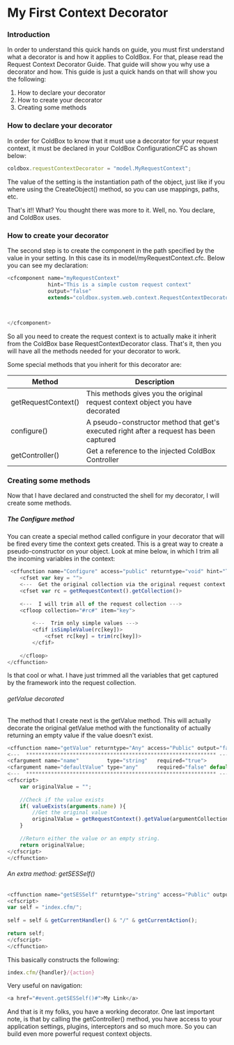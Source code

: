 # My First Context Decorator

### Introduction

In order to understand this quick hands on guide, you must first understand what a decorator is and how it applies to ColdBox. For that, please read the Request Context Decorator Guide. That guide will show you why use a decorator and how. This guide is just a quick hands on that will show you the following:

1. How to declare your decorator
2. How to create your decorator
3. Creating some methods

### How to declare your decorator

In order for ColdBox to know that it must use a decorator for your request context, it must be declared in your ColdBox ConfigurationCFC as shown below:

```js
coldbox.requestContextDecorator = "model.MyRequestContext";
```

The value of the setting is the instantiation path of the object, just like if you where using the CreateObject() method, so you can use mappings, paths, etc.

That's it!! What? You thought there was more to it. Well, no. You declare, and ColdBox uses.

### How to create your decorator

The second step is to create the component in the path specified by the value in your setting. In this case its in model/myRequestContext.cfc. Below you can see my declaration:

```js
<cfcomponent name="myRequestContext"
             hint="This is a simple custom request context"
             output="false"
             extends="coldbox.system.web.context.RequestContextDecorator">
        
       

</cfcomponent>
```

So all you need to create the request context is to actually make it inherit from the ColdBox base RequestContextDecorator class. That's it, then you will have all the methods needed for your decorator to work.

Some special methods that you inherit for this decorator are:

|Method|Description|
|--|--|
|getRequestContext() |This methods gives you the original request context object you have decorated |
|configure() |A pseudo-constructor method that get's executed right after a request has been captured |
|getController()	|Get a reference to the injected ColdBox Controller |

### Creating some methods

Now that I have declared and constructed the shell for my decorator, I will create some methods.

##### The Configure method

You can create a special method called configure in your decorator that will be fired every time the context gets created. This is a great way to create a pseudo-constructor on your object. Look at mine below, in which I trim all the incoming variables in the context:

```js
 <cffunction name="Configure" access="public" returntype="void" hint="This is the configuration method for your context as its created." output="false" >
	<cfset var key = "">
	<---  Get the original collection via the original request context object and call a non-decorated method --->
	<cfset var rc = getRequestContext().getCollection()>
	
	<---  I will trim all of the request collection --->
	<cfloop collection="#rc#" item="key">
			
		<---  Trim only simple values --->
		<cfif isSimpleValue(rc[key])>
			<cfset rc[key] = trim(rc[key])>
		</cfif>
			
	</cfloop>
</cffunction>
```

Is that cool or what. I have just trimmed all the variables that get captured by the framework into the request collection.

###### getValue decorated

The method that I create next is the getValue method. This will actually decorate the original getValue method with the functionality of actually returning an empty value if the value doesn't exist.

```js
<cffunction name="getValue" returntype="Any" access="Public" output="false">
<---  ************************************************************* --->
<cfargument name="name"         type="string"   required="true">
<cfargument name="defaultValue" type="any"      required="false" default="NONE">
<---  ************************************************************* --->
<cfscript>
	var originalValue = "";
	
	//Check if the value exists
	if( valueExists(arguments.name) ){
		//Get the original value
		originalValue = getRequestContext().getValue(argumentCollection=arguments);
	}
	
	//Return either the value or an empty string.
	return originalValue;
</cfscript>
</cffunction>
```



###### An extra method: getSESSelf()

```js
<cffunction name="getSESSelf" returntype="string" access="Public" output="false">
<cfscript>
var self = "index.cfm/";
	
self = self & getCurrentHandler() & "/" & getCurrentAction();
	
return self;
</cfscript>
</cffunction>
```

This basically constructs the following:

```js
index.cfm/{handler}/{action}
```

Very useful on navigation:

```js
<a href="#event.getSESSelf()#">My Link</a>
```

And that is it my folks, you have a working decorator. One last important note, is that by calling the getController() method, you have access to your application settings, plugins, interceptors and so much more. So you can build even more powerful request context objects.
